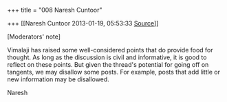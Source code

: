 +++
title = "008 Naresh Cuntoor"

+++
[[Naresh Cuntoor	2013-01-19, 05:53:33 [Source](https://groups.google.com/g/samskrita/c/EYlf4XNotPI)]]



\[Moderators' note\]  

Vimalaji has raised some well-considered points that do provide food for thought. As long as the discussion is civil and informative, it is good to reflect on these points. But given the thread's potential for going off on tangents, we may disallow some posts. For example, posts that add little or new information may be disallowed.  
  

Naresh  


